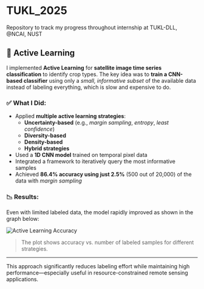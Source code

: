 # TUKL_2025

Repository to track my progress throughout internship at TUKL-DLL, @NCAI, NUST

## 🔁 Active Learning

I implemented **Active Learning** for **satellite image time series classification** to identify crop types. The key idea was to **train a CNN-based classifier** using only a *small, informative subset* of the available data instead of labeling everything, which is slow and expensive to do.

### ✅ What I Did:

- Applied **multiple active learning strategies**:
  - **Uncertainty-based** (e.g., *margin sampling*, *entropy*, *least confidence*)
  - **Diversity-based**
  - **Density-based**
  - **Hybrid strategies**
- Used a **1D CNN model** trained on temporal pixel data
- Integrated a framework to iteratively query the most informative samples
- Achieved **86.4% accuracy using just 2.5%** (500 out of 20,000) of the data with *margin sampling*

### 📉 Results:

Even with limited labeled data, the model rapidly improved as shown in the graph below:

![Active Learning Accuracy]([./images/active_learning_accuracy.png](https://github.com/wamiqulislam/TUKL_2025/blob/main/Active%20Learning/Plots/300%2C20%2C10%2Ccomplete.png))

> The plot shows accuracy vs. number of labeled samples for different strategies.

---

This approach significantly reduces labeling effort while maintaining high performance—especially useful in resource-constrained remote sensing applications.
